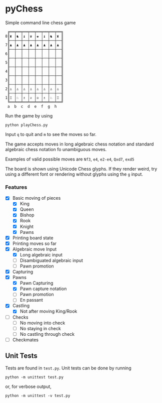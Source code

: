 # pyChess
Simple command line chess game

     ╔══╤══╤══╤══╤══╤══╤══╤══╗
    8║♜ │♞ │♝ │♛ │♚ │♝ │♞ │♜ ║
     ╟──┼──┼──┼──┼──┼──┼──┼──╢
    7║♟ │♟ │♟ │♟ │♟ │♟ │♟ │♟ ║
     ╟──┼──┼──┼──┼──┼──┼──┼──╢
    6║  │  │  │  │  │  │  │  ║
     ╟──┼──┼──┼──┼──┼──┼──┼──╢
    5║  │  │  │  │  │  │  │  ║
     ╟──┼──┼──┼──┼──┼──┼──┼──╢
    4║  │  │  │  │  │  │  │  ║
     ╟──┼──┼──┼──┼──┼──┼──┼──╢
    3║  │  │  │  │  │  │  │  ║
     ╟──┼──┼──┼──┼──┼──┼──┼──╢
    2║♙ │♙ │♙ │♙ │♙ │♙ │♙ │♙ ║
     ╟──┼──┼──┼──┼──┼──┼──┼──╢
    1║♖ │♘ │♗ │♕ │♔ │♗ │♘ │♖ ║
     ╚══╧══╧══╧══╧══╧══╧══╧══╝
     a  b  c  d  e  f  g  h

Run the game by using

    python playChess.py

Input `q` to quit and `m` to see the moves so far.

The game accepts moves in long algebraic chess notation and standard algebraic chess notation fo unambiguous moves.

Examples of valid possible moves are `Nf3`, `e4`, `e2-e4`, `Qxd7`, `exd5`

The board is shown using Unicode Chess glyphs. If they render weird, try using a different font or rendering without glyphs using the `g` input.

### Features
- [x] Basic moving of pieces
    - [x] King
    - [x] Queen
    - [x] Bishop
    - [x] Rook
    - [x] Knight
    - [x] Pawns
- [x] Printing board state
- [x] Printing moves so far
- [x] Algebraic move Input
    - [x] Long algebraic input
    - [ ] Disambiguated algebraic input
    - [ ] Pawn promotion
- [x] Capturing
- [x] Pawns
    - [x] Pawn Capturing
    - [x] Pawn capture notation
    - [ ] Pawn promotion
    - [ ] En passant
- [x] Castling
    - [x] Not after moving King/Rook
- [ ] Checks
	- [ ] No moving into check
	- [ ] No staying in check
	- [ ] No castling through check
- [ ] Checkmates

## Unit Tests
Tests are found in `test.py`. Unit tests can be done by running

    python -m unittest test.py

or, for verbose output,

    python -m unittest -v test.py
